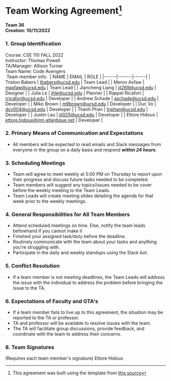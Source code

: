 # Team Working Agreement[^1]
**Team 36**<br>
**Creation: 10/11/2022**
​
### 1. Group Identification
Course: CSE 110 FALL 2022<br>
Instructor: Thomas Powell<br>
TA/Manager: Allison Turner<br> 
Team Name: Code Avengers<br>
​
Team member info: 
​
| NAME | EMAIL | ROLE |
|------|-------|------|
| Triston Babers | tbabers@ucsd.edu | Team Lead |
| Meron Asfaw | masfaw@ucsd.edu | Team Lead |
| Jiancheng Liang | jil269@ucsd.edu | Designer |
| Julia Le | jhle@ucsd.edu | Planner |
| Rappel Ricafort | rricafor@ucsd.edu | Developer |
| Andrew Schade | aschade@ucsd.edu | Developer |
| Miko Brown | m9brown@ucsd.edu | Developer |
| Duc Vo | dcv004@ucsd.edu | Developer |
| Thanh Phan | tnphan@ucsd.edu | Developer |
| Justin Lau | jjl025@ucsd.edu | Developer |
| Ettore Hidoux | ettore.hidoux@imt-atlantique.net | Developer |
​
### 2. Primary Means of Communication and Expectations
* All members will be expected to read emails and Slack messages from everyone in the group on a daily basis and respond ***within 24 hours***.
​
### 3. Scheduling Meetings
* Team will agree to meet weekly at 5:00 PM on Thursday to report upon their progress and discuss future tasks needed to be completed.
* Team members will suggest any topics/issues needed to be cover before the weekly meeting to the Team Leads.
* Team Leads will create meeting slides detailing the agenda for that week prior to the weekly meetings.
  
### 4. General Responsibilities for All Team Members
* Attend scheduled meetings on time. Else, notify the team leads beforehand if you cannot make it
* Finished your assigned task/duty before the deadline.
* Routinely communicate with the team about your tasks and anything you're struggling with.
* Participate in the daily and weekly standups using the Slack bot.
  
### 5. Conflict Resolution
* If a team member is not meeting deadlines, the Team Leads will address the issue with the individual to address the problem before bringing the issue to the TA.
​
### 6. Expectations of Faculty and GTA's
* If a team member fails to live up to this agreement, the situation may be reported to the TA or professor.
* TA and professor will be available to resolve issues with the team.
* The TA will facilitate group discussions, provide feedback, and coordinate with the team to address their concerns.
​
### 8. Team Signatures 
(Requires each team member's signature)
Ettore Hidoux
​
[^1]: This agreement was built using the template from [this source](https://ohiostate.pressbooks.pub/feptechcomm/chapter/7-project-communications/)
